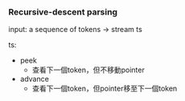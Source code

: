 ### Recursive-descent parsing

input: a sequence of tokens -&gt; stream ts

ts: 

* peek
  * 查看下一個token，但不移動pointer
* advance
  * 查看下一個token，但pointer移至下一個token





